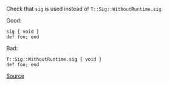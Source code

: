 
Check that `sig` is used instead of `T::Sig::WithoutRuntime.sig`.

Good:

```
sig { void }
def foo; end
```

Bad:

```
T::Sig::WithoutRuntime.sig { void }
def foo; end
```

[Source](http://www.rubydoc.info/gems/rubocop/RuboCop/Cop/Sorbet/ForbidSigWithoutRuntime)